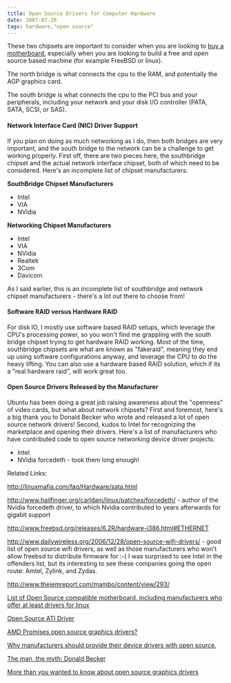 ```yaml
---
title: Open Source Drivers for Computer Hardware
date: 2007-07-26
tags: hardware,"open source"
---
```

These two chipsets are important to consider when you are looking to <a href="http://www.my-tech-deals.com/blog/motherboards/">buy a motherboard</a>, especially when you are looking to build a free and open source based machine (for example FreeBSD or linux).

The north bridge is what connects the cpu to the RAM, and potentially the AGP graphics card.

The south bridge is what connects the cpu to the PCI bus and your peripherals, including your network and your disk I/O controller (PATA, SATA, SCSI, or SAS).

#### Network Interface Card (NIC) Driver Support

If you plan on doing as much networking as I do, then both bridges are very important, and the south bridge to the network can be a challenge to get working properly. First off, there are two pieces here, the southbridge chipset and the actual network interface chipset, both of which need to be considered. Here's an incomplete list of chipset manufacturers:

<strong>SouthBridge Chipset Manufacturers</strong>

<ul><li>Intel</li><li>VIA</li><li>NVidia</li></ul>

<strong>Networking Chipset Manufacturers</strong>

<ul><li>Intel</li><li>VIA</li><li>NVidia</li><li>Realtek</li><li>3Com</li><li>Davicom</li></ul>

As I said earlier, this is an incomplete list of southbridge and network chipset manufacturers - there's a lot out there to choose from!

#### Software RAID versus Hardware RAID

For disk IO, I mostly use software based RAID setups, which leverage the CPU's processing power, so you won't find me grappling with the south bridge chipset trying to get hardware RAID working. Most of the time, southbridge chipsets are what are known as "fakeraid", meaning they end up using software configurations anyway, and leverage the CPU to do the heavy lifting. You can also use a hardware based RAID solution, which if its a "real hardware raid", will work great too.

#### Open Source Drivers Released by the Manufacturer

Ubuntu has been doing a great job raising awareness about the "openness" of video cards, but what about network chipsets? First and foremost, here's a big thank you to Donald Becker who wrote and released a lot of open source network drivers! Second, kudos to Intel for recognizing the marketplace and opening their drivers. Here's a list of manufacturers who have contributed code to open source networking device driver projects:

<ul><li>Intel</li><li>NVidia forcedeth - took them long enough!</li></ul>

Related Links:

<a href="http://linuxmafia.com/faq/Hardware/sata.html">http://linuxmafia.com/faq/Hardware/sata.html</a>

<a href="http://www.hailfinger.org/carldani/linux/patches/forcedeth/">http://www.hailfinger.org/carldani/linux/patches/forcedeth/</a> - author of the Nvidia forcedeth driver, to which Nvidia contributed to years afterwards for gigabit support

<a href="http://www.freebsd.org/releases/6.2R/hardware-i386.html#ETHERNET">http://www.freebsd.org/releases/6.2R/hardware-i386.html#ETHERNET</a>

<a href="http://www.dailywireless.org/2006/12/28/open-source-wifi-drivers/">http://www.dailywireless.org/2006/12/28/open-source-wifi-drivers/</a> - good list of open source wifi drivers, as well as those manufacturers who won't allow freebsd to distribute firmware for :-( I was surprised to see Intel in the offenders list, but its interesting to see these companies going the open route: Amtel, Zylink, and Zydas.

<a href="http://www.thejemreport.com/mambo/content/view/293/">http://www.thejemreport.com/mambo/content/view/293/</a>

<a href="http://sound-on-sound2.infopop.net/2/OpenTopic?a=tpc&amp;s=215094572&amp;f=153102642&amp;m=180102092">List of Open Source compatible motherboard, including manufacturers who offer at least drivers for linux</a>

<a href="http://www.phoronix.com/scan.php?page=article&amp;item=753&amp;num=1">Open Source ATI Driver</a>

<a href="http://linux.slashdot.org/article.pl?sid=07/05/13/1659245">AMD Promises open source graphics drivers?</a>

<a href="http://www.crynwr.com/on-being-proprietary.html">Why manufacturers should provide their device drivers with open source.</a>

<a href="http://en.wikipedia.org/wiki/Donald_Becker">The man, the myth: Donald Becker</a>

<a href="http://en.wikipedia.org/wiki/Graphics_hardware_and_FOSS">More than you wanted to know about open source graphics drivers</a>

